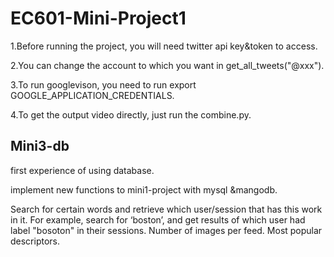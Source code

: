 # EC601-Mini-Project1

1.Before running the project, you will need twitter api key&token to access.

2.You can change the account to which you want in get_all_tweets("@xxx").

3.To run googlevison, you need to run export GOOGLE_APPLICATION_CREDENTIALS.

4.To get the output video directly, just run the combine.py.


Mini3-db
--------

first experience of using database.

implement new functions to mini1-project with mysql &mangodb.

Search for certain words and retrieve which user/session that has this work in it. 
For example, search for ‘boston’, and get results of which user had label "bosoton" in their sessions.
Number of images per feed.
Most popular descriptors.
